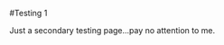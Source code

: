 #Testing 1

<!--
Keywords: CER, HCI, PhD Life
-->

Just a secondary testing page...pay no attention to me.
